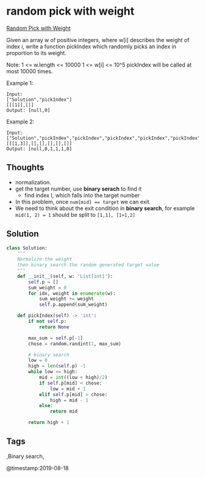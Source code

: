 # random pick with weight

[Random Pick with Weight](https://leetcode.com/problems/random-pick-with-weight)

Given an array w of positive integers, where w\[i\] describes the weight of index i, write a function pickIndex which randomly picks an index in proportion to its weight.

Note: 1 &lt;= w.length &lt;= 10000 1 &lt;= w\[i\] &lt;= 10^5 pickIndex will be called at most 10000 times.

Example 1:

```text
Input: 
["Solution","pickIndex"]
[[[1]],[]]
Output: [null,0]
```

Example 2:

```text
Input: 
["Solution","pickIndex","pickIndex","pickIndex","pickIndex","pickIndex"]
[[[1,3]],[],[],[],[],[]]
Output: [null,0,1,1,1,0]
```

## Thoughts

* normalization.
* get the target number, use **binary serach** to find it
  * find index I, which falls into the target number 
* In this problem, once `num[mid] == target` we can exit. 
* We need to think about the exit condition in **binary search**, for example `mid(1, 2) = 1` should be split to `[1,1], [1+1,2]`

## Solution

```python
class Solution:
    """
    Normalize the weight
    then binary search the random generated target value 
    """
    def __init__(self, w: 'List[int]'):
        self.p = []
        sum_weight = 0
        for idx, weight in enumerate(w):
            sum_weight += weight
            self.p.append(sum_weight)

    def pickIndex(self) -> 'int':
        if not self.p:
            return None

        max_sum = self.p[-1]
        chose = random.randint(1, max_sum)

        # binary search
        low = 0
        high = len(self.p) -1
        while low <= high:
            mid = int((low + high)/2)
            if self.p[mid] < chose:
                low = mid + 1
            elif self.p[mid] > chose:
                high = mid - 1
            else:
                return mid

        return high + 1
```

## Tags

,Binary search,

@timestamp:2019-08-18
